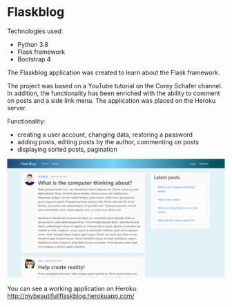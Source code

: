 # Flaskblog

Technologies used:
- Python 3.8
- Flask framework
- Bootstrap 4



The Flaskblog application was created to learn about the Flask framework.

The project was based on a YouTube tutorial on the Corey Schafer channel. In addition, the functionality has been enriched with the ability to comment on posts and a side link menu.
The application was placed on the Heroku server.

Functionality:
- creating a user account, changing data, restoring a password
- adding posts, editing posts by the author, commenting on posts
- displaying sorted posts, pagination

![Flaskblog screenshot](./flaskblog.PNG)

You can see a working application on Heroku:
http://mybeautifullflaskblog.herokuapp.com/
